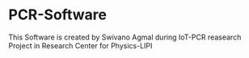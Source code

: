 # PCR-Software
This Software is created by Swivano Agmal during IoT-PCR reasearch Project in Research Center for Physics-LIPI
